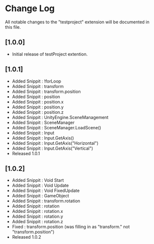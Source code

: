 # Change Log
All notable changes to the "testproject" extension will be documented in this file.


## [1.0.0]
- Initial release of testProject extention.

## [1.0.1]
- Added Snippit : !forLoop
- Added Snippit : transform
- Added Snippit : transform.position
- Added Snippit : position
- Added Snippit : position.x
- Added Snippit : position.y
- Added Snippit : position.z
- Added Snippit : UnityEngine.SceneManagement
- Added Snippit : SceneManager
- Added Snippit : SceneManager.LoadScene()
- Added Snippit : Input
- Added Snippit : Input.GetAxis()
- Added Snippit : Input.GetAxis("Horizontal")
- Added Snippit : Input.GetAxis("Vertical")
- Released 1.0.1

## [1.0.2]
- Added Snippit : Void Start
- Added Snippit : Void Update
- Added Snippit : Void FixedUpdate 
- Added Snippit : GameObject
- Added Snippit : transform.rotation
- Added Snippit : rotation
- Added Snippit : rotation.x
- Added Snippit : rotation.y
- Added Snippit : rotation.z
- Fixed : transform.position (was filling in as "transform." not "transform.position")
- Released 1.0.2